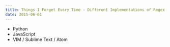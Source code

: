 ```yaml
---
title: Things I Forget Every Time - Different Implementations of Regex
date: 2015-06-01
---
```


- Python
- JavaScript
- VIM / Sublime Text / Atom
